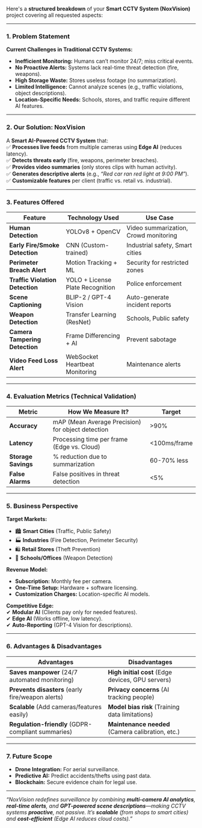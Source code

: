 Here's a **structured breakdown** of your **Smart CCTV System (NoxVision)** project covering all requested aspects:  

---

### **1. Problem Statement**  
**Current Challenges in Traditional CCTV Systems:**  
-  **Inefficient Monitoring:** Humans can’t monitor 24/7; miss critical events.  
-  **No Proactive Alerts:** Systems lack real-time threat detection (fire, weapons).  
-  **High Storage Waste:** Stores useless footage (no summarization).  
-  **Limited Intelligence:** Cannot analyze scenes (e.g., traffic violations, object descriptions).  
-  **Location-Specific Needs:** Schools, stores, and traffic require different AI features.  

---

### **2. Our Solution: NoxVision**  
A **Smart AI-Powered CCTV System** that:  
✅ **Processes live feeds** from multiple cameras using **Edge AI** (reduces latency).  
✅ **Detects threats early** (fire, weapons, perimeter breaches).  
✅ **Provides video summaries** (only stores clips with human activity).  
✅ **Generates descriptive alerts** (e.g., *“Red car ran red light at 9:00 PM”*).  
✅ **Customizable features** per client (traffic vs. retail vs. industrial).  

---

### **3. Features Offered**  
| **Feature**                  | **Technology Used**               | **Use Case**                          |  
|------------------------------|-----------------------------------|---------------------------------------|  
| **Human Detection**          | YOLOv8 + OpenCV                  | Video summarization, Crowd monitoring |  
| **Early Fire/Smoke Detection**| CNN (Custom-trained)             | Industrial safety, Smart cities       |  
| **Perimeter Breach Alert**    | Motion Tracking + ML             | Security for restricted zones         |  
| **Traffic Violation Detection**| YOLO + License Plate Recognition | Police enforcement                   |  
| **Scene Captioning**          | BLIP-2 / GPT-4 Vision            | Auto-generate incident reports       |  
| **Weapon Detection**         | Transfer Learning (ResNet)       | Schools, Public safety               |  
| **Camera Tampering Detection**| Frame Differencing + AI          | Prevent sabotage                     |  
| **Video Feed Loss Alert**     | WebSocket Heartbeat Monitoring   | Maintenance alerts                   |  

---

### **4. Evaluation Metrics (Technical Validation)**  
| **Metric**               | **How We Measure It?**                     | **Target**       |  
|--------------------------|--------------------------------------------|------------------|  
| **Accuracy**            | mAP (Mean Average Precision) for object detection | >90%            |  
| **Latency**             | Processing time per frame (Edge vs. Cloud) | <100ms/frame    |  
| **Storage Savings**     | % reduction due to summarization           | 60-70% less     |  
| **False Alarms**        | False positives in threat detection        | <5%             |  

---

### **5. Business Perspective**  
**Target Markets:**  
- 🏙️ **Smart Cities** (Traffic, Public Safety)  
- 🏭 **Industries** (Fire Detection, Perimeter Security)  
- 🛍️ **Retail Stores** (Theft Prevention)  
- 🏫 **Schools/Offices** (Weapon Detection)  

**Revenue Model:**  
- **Subscription:** Monthly fee per camera.  
- **One-Time Setup:** Hardware + software licensing.  
- **Customization Charges:** Location-specific AI models.  

**Competitive Edge:**  
✔ **Modular AI** (Clients pay only for needed features).  
✔ **Edge AI** (Works offline, low latency).  
✔ **Auto-Reporting** (GPT-4 Vision for descriptions).  

---

### **6. Advantages & Disadvantages**  
| **Advantages**                                      | **Disadvantages**                                  |  
|-----------------------------------------------------|---------------------------------------------------|  
| **Saves manpower** (24/7 automated monitoring)      | **High initial cost** (Edge devices, GPU servers) |  
| **Prevents disasters** (early fire/weapon alerts)   | **Privacy concerns** (AI tracking people)         |  
| **Scalable** (Add cameras/features easily)          | **Model bias risk** (Training data limitations)   |  
| **Regulation-friendly** (GDPR-compliant summaries)  | **Maintenance needed** (Camera calibration, etc.) |  

---

### **7. Future Scope**  
- **Drone Integration:** For aerial surveillance.  
- **Predictive AI:** Predict accidents/thefts using past data.  
- **Blockchain:** Secure evidence chain for legal use.  

---

  
*“NoxVision redefines surveillance by combining **multi-camera AI analytics**, **real-time alerts**, and **GPT-powered scene descriptions**—making CCTV systems **proactive**, not passive. It’s **scalable** (from shops to smart cities) and **cost-efficient** (Edge AI reduces cloud costs).”*  

